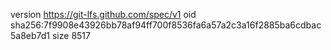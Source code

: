 version https://git-lfs.github.com/spec/v1
oid sha256:7f9908e43926bb78af94ff700f8536fa6a57a2c3a16f2885ba6cdbac5a8eb7d1
size 8517
